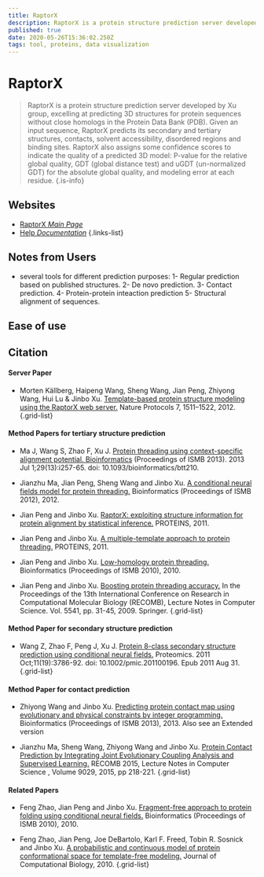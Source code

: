 ```yaml
---
title: RaptorX
description: RaptorX is a protein structure prediction server developed by Xu group, excelling at predicting 3D structures for protein sequences without close homologs in the Protein Data Bank (PDB).
published: true
date: 2020-05-26T15:36:02.250Z
tags: tool, proteins, data visualization
---
```


# RaptorX

> RaptorX is a protein structure prediction server developed by Xu group, excelling at predicting 3D structures for protein sequences without close homologs in the Protein Data Bank (PDB). Given an input sequence, RaptorX predicts its secondary and tertiary structures, contacts, solvent accessibility, disordered regions and binding sites. 
&NewLine;
RaptorX also assigns some confidence scores to indicate the quality of a predicted 3D model: P-value for the relative global quality, GDT (global distance test) and uGDT (un-normalized GDT) for the absolute global quality, and modeling error at each residue. 
{.is-info}



## Websites

- [RaptorX *Main Page*](http://raptorx.uchicago.edu/)
- [Help *Documentation*](http://raptorx.uchicago.edu/documentation/)
{.links-list}

## Notes from Users
- several tools for different prediction purposes:
	1- Regular prediction based on published structures.
  2- De novo prediction.
  3- Contact prediction.
  4- Protein-protein inteaction prediction
  5- Structural alignment of sequences.

## Ease of use

## Citation

#### Server Paper
- Morten Källberg, Haipeng Wang, Sheng Wang, Jian Peng, Zhiyong Wang, Hui Lu & Jinbo Xu. [Template-based protein structure modeling using the RaptorX web server.](https://www.nature.com/articles/nprot.2012.085) Nature Protocols 7, 1511–1522, 2012.
{.grid-list}

#### Method Papers for tertiary structure prediction
- Ma J, Wang S, Zhao F, Xu J. [Protein threading using context-specific alignment potential. Bioinformatics](https://academic.oup.com/bioinformatics/article/29/13/i257/187813) (Proceedings of ISMB 2013). 2013 Jul 1;29(13):i257-65. doi: 10.1093/bioinformatics/btt210.

- Jianzhu Ma, Jian Peng, Sheng Wang and Jinbo Xu. [A conditional neural fields model for protein threading.](https://academic.oup.com/bioinformatics/article/28/12/i59/268198) Bioinformatics (Proceedings of ISMB 2012), 2012.

- Jian Peng and Jinbo Xu. [RaptorX: exploiting structure information for protein alignment by statistical inference.](https://onlinelibrary.wiley.com/doi/abs/10.1002/prot.23175) PROTEINS, 2011.

- Jian Peng and Jinbo Xu. [A multiple-template approach to protein threading.](https://onlinelibrary.wiley.com/doi/abs/10.1002/prot.23016) PROTEINS, 2011.

- Jian Peng and Jinbo Xu. [Low-homology protein threading.](https://academic.oup.com/bioinformatics/article/26/12/i294/283354) Bioinformatics (Proceedings of ISMB 2010), 2010.

- Jian Peng and Jinbo Xu. [Boosting protein threading accuracy.](https://link.springer.com/chapter/10.1007/978-3-642-02008-7_3) In the Proceedings of the 13th International Conference on Research in Computational Molecular Biology (RECOMB), Lecture Notes in Computer Science. Vol. 5541, pp. 31-45, 2009. Springer.
{.grid-list}

#### Method Paper for secondary structure prediction
- Wang Z, Zhao F, Peng J, Xu J. [Protein 8-class secondary structure prediction using conditional neural fields.](https://onlinelibrary.wiley.com/doi/abs/10.1002/pmic.201100196) Proteomics. 2011 Oct;11(19):3786-92. doi: 10.1002/pmic.201100196. Epub 2011 Aug 31.
{.grid-list}
#### Method Paper for contact prediction
- Zhiyong Wang and Jinbo Xu. [Predicting protein contact map using evolutionary and physical constraints by integer programming.]() Bioinformatics (Proceedings of ISMB 2013), 2013. Also see an Extended version

- Jianzhu Ma, Sheng Wang, Zhiyong Wang and Jinbo Xu. [Protein Contact Prediction by Integrating Joint Evolutionary Coupling Analysis and Supervised Learning.]() RECOMB 2015, Lecture Notes in Computer Science , Volume 9029, 2015, pp 218-221.
{.grid-list}
#### Related Papers
- Feng Zhao, Jian Peng and Jinbo Xu. [Fragment-free approach to protein folding using conditional neural fields.]() Bioinformatics (Proceedings of ISMB 2010), 2010.

- Feng Zhao, Jian Peng, Joe DeBartolo, Karl F. Freed, Tobin R. Sosnick and Jinbo Xu. [A probabilistic and continuous model of protein conformational space for template-free modeling.]() Journal of Computational Biology, 2010.
{.grid-list}